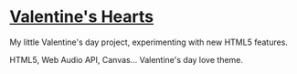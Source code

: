 # [Valentine's Hearts](http://valentine.janmyler.com)

My little Valentine's day project, experimenting with new HTML5 features.

HTML5, Web Audio API, Canvas... Valentine's day love theme.
